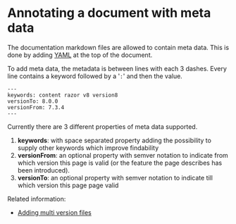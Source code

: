 # Annotating a document with meta data

The documentation markdown files are allowed to contain meta data.  This is done by adding [YAML](https://en.wikipedia.org/wiki/YAML) at the top of the document.

To add meta data, the metadata is between lines with each 3 dashes.  Every line contains a keyword followed by a '`:`' and then the value.

    ---
    keywords: content razor v8 version8
    versionTo: 8.0.0
    versionFrom: 7.3.4
    ---

Currently there are 3 different properties of meta data supported.  

1. **keywords**:  with space separated property adding the possibility to supply other keywords which improve findability
2. **versionFrom**: an optional property with semver notation to indicate from which version this page is valid (or the feature the page describes has been introduced).
3. **versionTo**: an optional property with semver notation to indicate till which version this page page valid

Related information:

* [Adding multi version files](file-naming-conventions.md)
